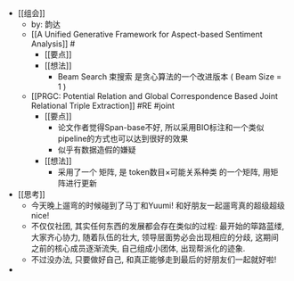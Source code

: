 - [[组会]]
	- by: 韵达
	- [[A Unified Generative Framework for Aspect-based Sentiment Analysis]] #
		- [[要点]]
		- [[想法]]
			- Beam Search 束搜索 是贪心算法的一个改进版本 ( Beam Size = 1 )
	- [[PRGC: Potential Relation and Global Correspondence Based Joint Relational Triple Extraction]] #RE #joint
		- [[要点]]
			- 论文作者觉得Span-base不好, 所以采用BIO标注和一个类似pipeline的方式也可以达到很好的效果
			- 似乎有数据造假的嫌疑
		- [[想法]]
			- 采用了一个 矩阵, 是 token数目×可能关系种类 的一个矩阵, 用矩阵进行更新
- [[思考]]
	- 今天晚上遛弯的时候碰到了马丁和Yuumi! 和好朋友一起遛弯真的超级超级nice!
	- 不仅仅社团, 其实任何东西的发展都会存在类似的过程: 最开始的筚路蓝缕, 大家齐心协力, 随着队伍的壮大, 领导层面势必会出现相应的分歧, 这期间之前的核心成员逐渐流失, 自己组成小团体, 出现帮派化的迹象.
	- 不过没办法, 只要做好自己, 和真正能够走到最后的好朋友们一起就好啦!
-